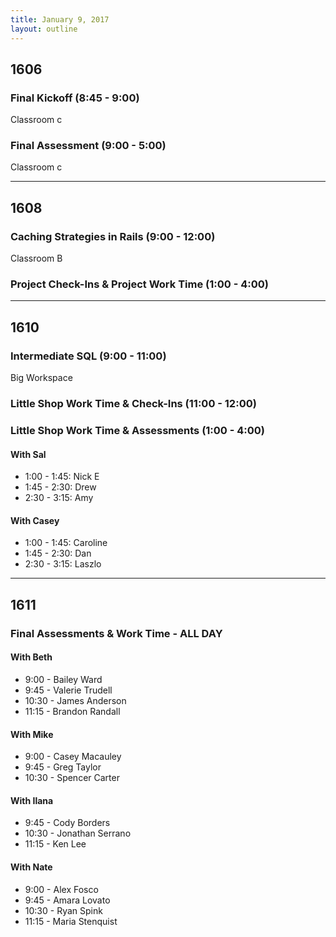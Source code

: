 ```yaml
---
title: January 9, 2017
layout: outline
---
```



## 1606

### Final Kickoff (8:45 - 9:00)

Classroom c

### Final Assessment (9:00 - 5:00)

Classroom c

***

## 1608

### Caching Strategies in Rails (9:00 - 12:00)

Classroom B

### Project Check-Ins & Project Work Time (1:00 - 4:00)

***

## 1610

### Intermediate SQL (9:00 - 11:00)

Big Workspace

### Little Shop Work Time & Check-Ins (11:00 - 12:00)

### Little Shop Work Time & Assessments (1:00 - 4:00)

#### With Sal

* 1:00 - 1:45: Nick E
* 1:45 - 2:30: Drew
* 2:30 - 3:15: Amy

#### With Casey

* 1:00 - 1:45: Caroline
* 1:45 - 2:30: Dan
* 2:30 - 3:15: Laszlo


***

## 1611

### Final Assessments & Work Time - ALL DAY

#### With Beth
* 9:00 - Bailey Ward
* 9:45 - Valerie Trudell
* 10:30 - James Anderson
* 11:15 - Brandon Randall

#### With Mike
* 9:00 - Casey Macauley
* 9:45 - Greg Taylor
* 10:30 - Spencer Carter

#### With Ilana
* 9:45 - Cody Borders
* 10:30 - Jonathan Serrano
* 11:15 - Ken Lee

#### With Nate
* 9:00 - Alex Fosco
* 9:45 - Amara Lovato
* 10:30 - Ryan Spink
* 11:15 - Maria Stenquist
